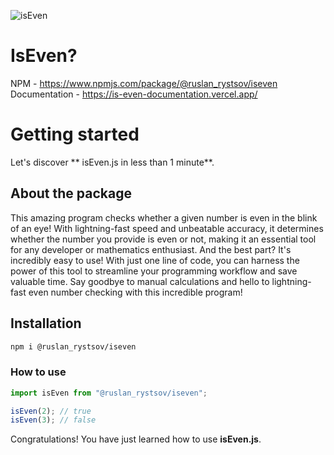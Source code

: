 ![isEven](https://user-images.githubusercontent.com/66295121/198858183-de6b164c-1ce8-4248-88fb-0d85d39ff4ad.png)
# IsEven?
NPM - https://www.npmjs.com/package/@ruslan_rystsov/iseven
Documentation - https://is-even-documentation.vercel.app/


# Getting started

Let's discover ** isEven.js in less than 1 minute**.

## About the package

This amazing program checks whether a given number is even in the blink of an eye! With lightning-fast speed and unbeatable accuracy, it determines whether the number you provide is even or not, making it an essential tool for any developer or mathematics enthusiast. And the best part? It's incredibly easy to use! With just one line of code, you can harness the power of this tool to streamline your programming workflow and save valuable time. Say goodbye to manual calculations and hello to lightning-fast even number checking with this incredible program!

## Installation

```bash
npm i @ruslan_rystsov/iseven
```

### How to use

```js
import isEven from "@ruslan_rystsov/iseven";

isEven(2); // true
isEven(3); // false
```

Congratulations! You have just learned how to use **isEven.js**.
